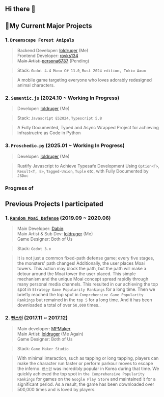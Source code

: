 ## Hi there 👋

## 🔭My Current Major Projects
### 1. `Dreamscape Forest Anipals`
> Backend Developer: [loldruger](https://github.com/loldruger) (Me)</br>
> Frontend Developer: [rovks134](https://github.com/rovks134)</br>
> ~~Main Artist: [persona6737](https://github.com/Kim-Tae-yeon)~~ (Pending)

> Stack: `Godot 4.4 Mono C# 11.0`, `Rust 2024 edition, Tokio Axum`

> A mobile game targeting everyone who loves adorably redesigned animal characters. 

### 2. `Sementic.js` (2024.10 ~ Working In Progress)
> Developer: [loldruger](https://github.com/loldruger) (Me)

> Stack: `Javascript ES2024`, `Typescript 5.8`

> A Fully Documented, Typed and Async Wrapped Project for achieving Infrastructre as Code in Python 

### 3. `Proschedio.py` (2025.01 ~ Working In Progress)
> Developer: [loldruger](https://github.com/loldruger) (Me)

> Rustify Javascript to Achieve Typesafe Development Using `Option<T>`, `Result<T, E>`, `Tagged-Union`, `Tuple` etc, with Fully Documented by `JSDoc`
### Progress of 

## Previous Projects I participated
### 1. [`Random Moai Defense`](https://play.google.com/store/apps/details?id=com.davin.moai) (2019.09 ~ 2020.06)
> Main Developer: [Dabin](https://github.com/MyNameIsDabin)</br>
> Main Artist & Sub Dev: [loldruger](https://github.com/loldruger) (Me)</br>
> Game Designer: Both of Us

> Stack: `Godot 3.x`

> It is not just a common fixed-path defense game; every five stages, the monsters' path changes! Additionally, the user places Moai towers. This action may block the path, but the path will make a detour around the Moai tower the user placed. This simple mechanism and the unique Moai concept spread rapidly through many personal media channels. This resulted in our achieving the top spot in `Strategy Game Popularity Rankings` for a long time. Then we briefly reached the top spot in `Comprehensive Game Popularity Rankings` but remained in the `top 5` for a long time. And it has been downloaded a total of over `50,000` times..

### 2. [`빤스런`](https://play.google.com/store/apps/details?id=com.mpmaker.onepark) (2017.11 ~ 2017.12)
> Main developer: [MPMaker]()</br>
> Main Artist: [loldruger](https://github.com/loldruger) (Me Again)</br>
> Game Designer: Both of Us

> Stack: `Game Maker Studio`

> With minimal interaction, such as tapping or long tapping, players can make the character run faster or perform parkour moves to escape the inferno. `빤스런` was incredibly popular in Korea during that time. We quickly achieved the top spot in `the Comprehensive Popularity Rankings` for games on the `Google Play Store` and maintained it for a significant period. As a result, the game has been downloaded over 500,000 times and is loved by players.

<!--
**loldruger/loldruger** is a ✨ _special_ ✨ repository because its `README.md` (this file) appears on your GitHub profile.

Here are some ideas to get you started:

- 🔭 I’m currently working on ...
- 🌱 I’m currently learning ...
- 👯 I’m looking to collaborate on ...
- 🤔 I’m looking for help with ...
- 💬 Ask me about ...
- 📫 How to reach me: ...
- 😄 Pronouns: ...
- ⚡ Fun fact: ...
-->
